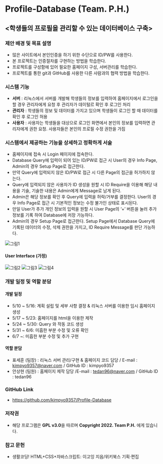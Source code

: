 # Profile-Database (Team. P.H.)
## <학생들의 프로필을 관리할 수 있는 데이터베이스 구축>
### 제안 배경 및 목표 설명
- 많은 사이트에서 본인인증을 하기 위한 수단으로 ID/PW를 사용한다.
- 본 프로젝트는 인증절차를 구현하는 방법을 학습한다.
- 프로젝트를 구성함에 있어 필요한 홈페이지 구성, 서버관리를 학습한다.
- 프로젝트를 통한 git과 GitHub를 사용한 다른 사람과의 협력 방법을 학습한다.
### 시스템 기능
- <strong>서버</strong> : 리눅스에서 서버를 개발해 학생들의 정보를 입력하여 홈페이지에서 로그인을 할 경우 관리자에게 요청 후 관리자가 데이털르 확인 후 로그인 처리
- <strong>관리자</strong> : 학생들의 정보 및 데이터를 가지고 있으며 학생들이 로그인 할 때 데이터를 확인 후 로그인 허용
- <strong>사용자</strong> : 사용자는 학생들을 대상으로 로그인 화면에서 본인의 정보를 입력하면 관리자에게 권한 요청. 사용자들은 본인의 프로필 수정 권한을 가짐
### 시스템에서 제공하는 기능을 상세하고 정확하게 서술
- 홈페이지에 접속 시 Login 페이지에 접속한다. 
- Database Query에 입력이 되어 있는 ID/PW로 접근 시 User의 경우 Info Page, Admin의 경우 Setup Page로 접근한다. 
- 만약 Query에 입력되지 않은 ID/PW로 접근 시 다른 Page의 접근을 허가하지 않는다. 
- Query에 입력되지 않은 사용자가 ID 생성을 원할 시 ID Require을 이용해 해당 내용을 기술, 기술한 내용은 Admin에게 Message로 남게 된다. 
- Admin은 해당 정보를 확인 후 Query에 입력을 허락/거부를 결정한다. User의 경우 Info Page로 접근 시 기본적인 정보는 수정 불가인 상태로 표시된다. 
- 만일 User가 추가 개인 정보의 입력을 원할 시 User Page의 ‘+’ 버튼을 눌러 추가 정보를 기록 하여 Database에 저장 가능하다. 
- Admin의 경우 Setup Page로 접근한다. Setup Page에서 Database Query에 기록된 데이터의 수정, 삭제 권한을 가지고, ID Require Message를 판단 가능하다.

![그림1](https://user-images.githubusercontent.com/71916473/168409231-a4d9bd1b-199b-43e6-ae4b-f383610c4a68.png)
#### User Interface (가정)
![그림2](https://user-images.githubusercontent.com/71916473/168409259-2e524531-bf17-4d28-afea-ad6302d04938.png)
![그림3](https://user-images.githubusercontent.com/71916473/168409261-e848409c-adc8-48cd-a7d7-e997baa1eb37.png)
![그림4](https://user-images.githubusercontent.com/71916473/168409262-c505947a-78f3-42f8-8d44-41a1c2cc2e4a.png)

### 개발 일정 및 역할 분담
#### 개발 일정
- 5/10 ~ 5/16: 계획 설립 및 세부 사항 결정 & 리눅스 서버를 이용한 임시 홈페이지 생성
- 5/17 ~ 5/23: 홈페이지를 html을 이용한 제작
- 5/24 ~ 5/30: Query 와 작동 코드 생성
- 5/31 ~ 6/6: 미흡한 부분 수정 및 오류 확인
- 6/7 ~: 미흡한 부분 수정 및 추가 구현
#### 역할 분담
- 표세훈 (팀장) : 리눅스 서버 관리/구현 & 홈페이지 코드 담당 / E-mail : kimpyo9357@naver.com / GitHub ID : kimpyo9357
- 안상현 (팀원) : 홈페이지 제작 담당 /E-mail : tedan96@naver.com / GitHub ID : tedan96
### GitHub Link
- https://github.com/kimpyo9357/Profile-Database
### 저작권
- 해당 프로그램은 <strong>GPL v3.0</strong>을 따르며 <strong>Copyright 2022. Team P.H.</strong> 에게 있습니다.
### 참고 문헌
- 생활코딩! HTML+CSS+자바스크립트: 이고잉 지음/위키북스 기획·편집
